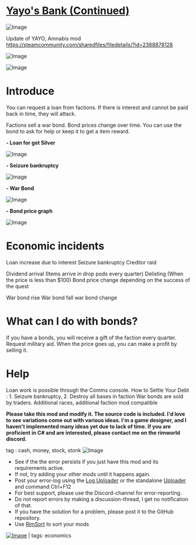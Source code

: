 # [Yayo's Bank (Continued)](https://steamcommunity.com/sharedfiles/filedetails/?id=2888738292)

![Image](https://i.imgur.com/buuPQel.png)

Update of YAYO, Amnabis mod
https://steamcommunity.com/sharedfiles/filedetails/?id=2368878128

![Image](https://i.imgur.com/pufA0kM.png)
	
![Image](https://i.imgur.com/Z4GOv8H.png)

# **Introduce**

You can request a loan from factions.
If there is interest and cannot be paid back in time, they will attack.

Factions sell a war bond.
Bond prices change over time.
You can use the bond to ask for help or keep it to get a item reward.



**- Loan for get Silver**

![Image](https://imgur.com/QoTwb50.gif)



**- Seizure bankruptcy**

![Image](https://imgur.com/4Hq2arD.gif)



**- War Bond**

![Image](https://imgur.com/4VRllzh.gif)



**- Bond price graph**

![Image](https://imgur.com/WhUg7Wv.gif)




# **Economic incidents**

Loan increase due to interest
Seizure bankruptcy
Creditor raid

Dividend arrival (Items arrive in drop pods every quarter)
Delisting (When the price is less than $100)
Bond price change depending on the success of the quest

War bond rise
War bond fall
war bond change

# **What can I do with bonds?**

If you have a bonds, you will receive a gift of the faction every quarter.
Request military aid.
When the price goes up, you can make a profit by selling it.

# **Help**

Loan work is possible through the Comms console.
How to Settle Your Debt : 1. Seizure bankruptcy, 2. Destroy all bases in faction
War bonds are sold by traders.
Additional races, additional faction mod compatible

**Please take this mod and modify it. The source code is included.
I'd love to see variations come out with various ideas.
I'm a game designer, and I haven't implemented many ideas yet due to lack of time.
If you are proficient in C# and are interested, please contact me on the rimworld discord.**

tag : cash, money, stock, stonk
![Image](https://i.imgur.com/PwoNOj4.png)



-  See if the the error persists if you just have this mod and its requirements active.
-  If not, try adding your other mods until it happens again.
-  Post your error-log using the [Log Uploader](https://steamcommunity.com/sharedfiles/filedetails/?id=2873415404) or the standalone [Uploader](https://steamcommunity.com/sharedfiles/filedetails/?id=2873415404) and command Ctrl+F12
-  For best support, please use the Discord-channel for error-reporting.
-  Do not report errors by making a discussion-thread, I get no notification of that.
-  If you have the solution for a problem, please post it to the GitHub repository.
-  Use [RimSort](https://github.com/RimSort/RimSort/releases/latest) to sort your mods

 

[![Image](https://img.shields.io/github/v/release/emipa606/YayosBank?label=latest%20version&style=plastic&color=9f1111&labelColor=black)](https://steamcommunity.com/sharedfiles/filedetails/changelog/2888738292) | tags:  economics
